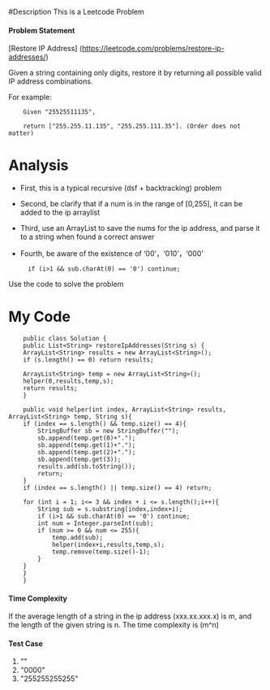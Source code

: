 #Description
This is a Leetcode Problem
#### Problem Statement

[Restore IP Address] (https://leetcode.com/problems/restore-ip-addresses/)

Given a string containing only digits, restore it by returning all possible valid IP address combinations.

For example:

        Given "25525511135",
        
        return ["255.255.11.135", "255.255.111.35"]. (Order does not matter)

# Analysis
- First, this is a typical recursive (dsf + backtracking) problem
- Second, be clarify that if a num is in the range of [0,255], it can be added to the ip arraylist
- Third, use an ArrayList to save the nums for the ip address, and parse it to a string when found a correct answer
- Fourth, be aware of the existence of ‘00’，‘010’，‘000’       

        if (i>1 && sub.charAt(0) == '0') continue;
Use the code to solve the problem

# My Code
        public class Solution {
        public List<String> restoreIpAddresses(String s) {
        ArrayList<String> results = new ArrayList<String>();
        if (s.length() == 0) return results;
        
        ArrayList<String> temp = new ArrayList<String>();
        helper(0,results,temp,s);
        return results;
        }
        
        public void helper(int index, ArrayList<String> results, ArrayList<String> temp, String s){
        if (index == s.length() && temp.size() == 4){
            StringBuffer sb = new StringBuffer("");
            sb.append(temp.get(0)+".");
            sb.append(temp.get(1)+".");
            sb.append(temp.get(2)+".");
            sb.append(temp.get(3));
            results.add(sb.toString());
            return;
        }
        if (index == s.length() || temp.size() == 4) return;
        
        for (int i = 1; i<= 3 && index + i <= s.length();i++){
            String sub = s.substring(index,index+i);
            if (i>1 && sub.charAt(0) == '0') continue;
            int num = Integer.parseInt(sub);
            if (num >= 0 && num <= 255){
                temp.add(sub);
                helper(index+i,results,temp,s);
                temp.remove(temp.size()-1);
            }
        }
        }
        }

#### Time Complexity
If the average length of a string in the ip address (xxx.xx.xxx.x) is m, and the length of the given string is n. 
The time complexity is (m^n)

#### Test Case
1. ""
2. "0000"
3. "255255255255"
